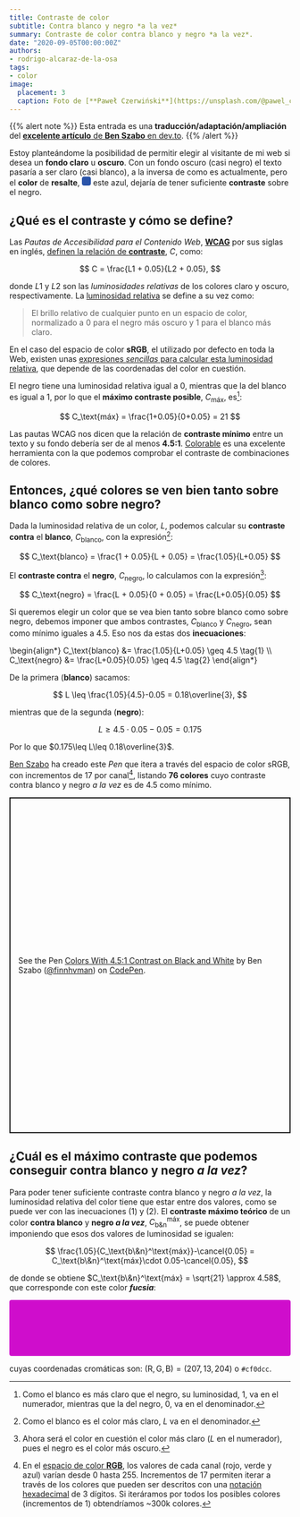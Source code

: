 ```yaml
---
title: Contraste de color
subtitle: Contra blanco y negro *a la vez*
summary: Contraste de color contra blanco y negro *a la vez*.
date: "2020-09-05T00:00:00Z"
authors:
- rodrigo-alcaraz-de-la-osa
tags:
- color
image:
  placement: 3  
  caption: Foto de [**Paweł Czerwiński**](https://unsplash.com/@pawel_czerwinski) en [Unsplash](https://unsplash.com)
---
```


{{% alert note %}}
Esta entrada es una **traducción/adaptación/ampliación** del [**excelente artículo** de **Ben Szabo** en dev.to](https://dev.to/finnhvman/which-colors-look-good-on-black-and-white-2pe6).
{{% /alert %}}

Estoy planteándome la posibilidad de permitir elegir al visitante de mi web si desea un **fondo claro** u **oscuro**. Con un fondo oscuro (casi negro) el texto pasaría a ser claro (casi blanco), a la inversa de como es actualmente, pero el **color** de **resalte**, <svg width="1rem" height="1rem">
  <rect rx="4" ry="4" width="1rem" height="1rem" style="fill:#2a54a9" />
</svg> este azul, dejaría de tener suficiente **contraste** sobre el negro.

## ¿Qué es el contraste y cómo se define?
Las *Pautas de Accesibilidad para el Contenido Web*, [**WCAG**](https://www.w3.org/WAI/standards-guidelines/wcag/es) por sus siglas en inglés, [definen la relación de **contraste**](https://www.w3.org/TR/WCAG21/#dfn-contrast-ratio), $C$, como:

$$
C = \frac{L1 + 0.05}{L2 + 0.05},
$$

donde $L1$ y $L2$ son las *luminosidades relativas* de los colores claro y oscuro, respectivamente. La [luminosidad relativa](https://www.w3.org/TR/WCAG21/#dfn-relative-luminance) se define a su vez como:

> El brillo relativo de cualquier punto en un espacio de color, normalizado a 0 para el negro más oscuro y 1 para el blanco más claro.

En el caso del espacio de color **sRGB**, el utilizado por defecto en toda la Web, existen unas [expresiones *sencillas* para calcular esta luminosidad relativa](https://www.w3.org/TR/WCAG21/#dfn-relative-luminance), que depende de las coordenadas del color en cuestión.

El negro tiene una luminosidad relativa igual a 0, mientras que la del blanco es igual a 1, por lo que el **máximo contraste posible**, $C_\text{máx}$, es[^1]:

[^1]: Como el blanco es más claro que el negro, su luminosidad, 1, va en el numerador, mientras que la del negro, 0, va en el denominador.

$$
C_\text{máx} = \frac{1+0.05}{0+0.05} = 21
$$

Las pautas WCAG nos dicen que la relación de **contraste mínimo** entre un texto y su fondo debería ser de al menos **4.5:1**. [Colorable](https://colorable.jxnblk.com/) es una excelente herramienta con la que podemos comprobar el contraste de combinaciones de colores.

## Entonces, ¿qué colores se ven bien tanto sobre blanco como sobre negro?
Dada la luminosidad relativa de un color, $L$, podemos calcular su **contraste contra** el **blanco**, $C_\text{blanco}$, con la expresión[^2]:

[^2]: Como el blanco es el color más claro, $L$ va en el denominador.

$$
C_\text{blanco} = \frac{1 + 0.05}{L + 0.05} = \frac{1.05}{L+0.05}
$$

El **contraste contra** el **negro**, $C_\text{negro}$, lo calculamos con la expresión[^3]:

[^3]: Ahora será el color en cuestión el color más claro ($L$ en el numerador), pues el negro es el color más oscuro.

$$
C_\text{negro} = \frac{L + 0.05}{0 + 0.05} = \frac{L+0.05}{0.05}
$$

Si queremos elegir un color que se vea bien tanto sobre blanco como sobre negro, debemos imponer que ambos contrastes, $C_\text{blanco}$ y $C_\text{negro}$, sean como mínimo iguales a 4.5. Eso nos da estas dos <strong>inecuaciones</strong>:

\begin{align*}
C_\text{blanco} &= \frac{1.05}{L+0.05} \geq 4.5 \tag{1} \\\\
C_\text{negro} &= \frac{L+0.05}{0.05} \geq 4.5 \tag{2}
\end{align*}

De la primera (**blanco**) sacamos:

$$
L \leq \frac{1.05}{4.5}-0.05 = 0.18\overline{3},
$$

mientras que de la segunda (**negro**):

$$
L \geq 4.5\cdot 0.05-0.05 = 0.175
$$

Por lo que $0.175\leq L\leq 0.18\overline{3}$.

[Ben Szabo](https://dev.to/finnhvman) ha creado este *Pen* que itera a través del espacio de color sRGB, con incrementos de 17 por canal[^4], listando **76 colores** cuyo contraste contra blanco y negro *a la vez* es de 4.5 como mínimo.

[^4]: En el [espacio de color **RGB**](https://es.wikipedia.org/wiki/RGB), los valores de cada canal (rojo, verde y azul) varían desde 0 hasta 255. Incrementos de 17 permiten iterar a través de los colores que pueden ser descritos con una [notación hexadecimal](https://es.wikipedia.org/wiki/Colores_web) de 3 dígitos. Si iteráramos por todos los posibles colores (incrementos de 1) obtendríamos ~300k colores.

<p class="codepen" data-height="600" data-theme-id="light" data-default-tab="result" data-user="finnhvman" data-slug-hash="bZQLgR" style="height: 600px; box-sizing: border-box; display: flex; align-items: center; justify-content: center; border: 2px solid; margin: 1em 0; padding: 1em;" data-pen-title="Colors With 4.5:1 Contrast on Black and White">
  <span>See the Pen <a href="https://codepen.io/finnhvman/pen/bZQLgR">
  Colors With 4.5:1 Contrast on Black and White</a> by Ben Szabo (<a href="https://codepen.io/finnhvman">@finnhvman</a>)
  on <a href="https://codepen.io">CodePen</a>.</span>
</p>
<script async src="https://static.codepen.io/assets/embed/ei.js"></script>

## ¿Cuál es el máximo contraste que podemos conseguir contra blanco y negro *a la vez*?
Para poder tener suficiente contraste contra blanco y negro *a la vez*, la luminosidad relativa del color tiene que estar entre dos valores, como se puede ver con las inecuaciones (1) y (2). El **contraste máximo teórico** de un color **contra blanco** y **negro *a la vez***, $C_\text{b\&n}^\text{máx}$, se puede obtener imponiendo que esos dos valores de luminosidad se igualen:

$$
\frac{1.05}{C_\text{b\&n}^\text{máx}}-\cancel{0.05} = C_\text{b\&n}^\text{máx}\cdot 0.05-\cancel{0.05},
$$

de donde se obtiene $C_\text{b\&n}^\text{máx} = \sqrt{21} \approx 4.58$, que corresponde con este color <strong><em>fucsia</em></strong>:

<svg width="100%" height="100">
  <rect rx="4" ry="4" width="100%" height="100"
  style="fill:#cf0dcc;" />
</svg>

cuyas coordenadas cromáticas son: $(\mathrm R,\mathrm G,\mathrm B) = (207,13,204)$ o `#cf0dcc`.